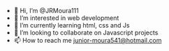
- 👋 Hi, I’m @JRMoura111
- 👀 I’m interested in web development
- 🌱 I’m currently learning html, css and Js
- 💞️ I’m looking to collaborate on Javascript projects 
- 📫 How to reach me junior-moura541@hotmail.com
